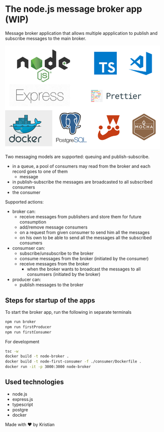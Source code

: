 # The node.js message broker app (WIP)

Message broker application that allows multiple appplication to publish and subscribe messages to the main broker.

![Tech Stack](img/techStack.png)

Two messaging models are supported: queuing and publish-subscribe. 
 - in a queue, a pool of consumers may read from the broker and each record goes to one of them
    - message
 - in publish-subscribe the messages are broadcasted to all subscribed consumers
 - the consumer

Supported actions: 
- broker can:
    - receive messages from publishers and store them for future consumption
    - add/remove message consumers
    - on a request from given consumer to send him all the messages
    - on his own to be able to send all the messages all the subscribed consumers
- consumser can:
    - subscribe/unsubscribe to the broker
    - consume messages from the broker (initiated by the consumer)
    - receive messages from the broker 
        - when the broker wants to broadcast the messages to all consumsers (initiated by the broker)
- producer can:
    - publish messages to the broker

## Steps for startup of the apps

To start the broker app, run the following in separate terminals

```bash
npm run broker
npm run firstProducer
npm run firstConsumer
```

For development
```bash
tsc -w
docker build -t node-broker .
docker build -t node-first-consumer -f ./consumer/Dockerfile .
docker run -it -p 3000:3000 node-broker
```

## Used technologies
* node.js
* express.js
* typescript
* postgre
* docker

Made with ❤️ by Kristian
